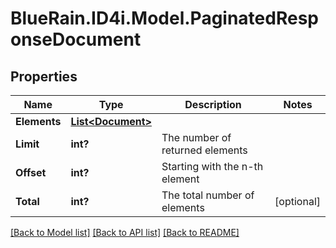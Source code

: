 # BlueRain.ID4i.Model.PaginatedResponseDocument
## Properties

Name | Type | Description | Notes
------------ | ------------- | ------------- | -------------
**Elements** | [**List&lt;Document&gt;**](Document.md) |  | 
**Limit** | **int?** | The number of returned elements | 
**Offset** | **int?** | Starting with the n-th element | 
**Total** | **int?** | The total number of elements | [optional] 

[[Back to Model list]](../README.md#documentation-for-models) [[Back to API list]](../README.md#documentation-for-api-endpoints) [[Back to README]](../README.md)


